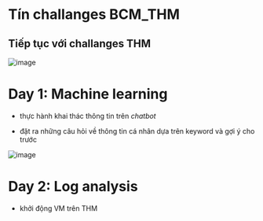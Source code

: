 # Tín challanges BCM_THM
  ## Tiếp tục với challanges THM 

![image](https://github.com/j10nelop/ehc_challenge/assets/152776722/9b0fafa7-5ed8-4335-96ac-682d336e7a38)

# Day 1: Machine learning 

- thực hành khai thác thông tin trên *chatbot*

- đặt ra những câu hỏi về thông tin cá nhân dựa trên keyword và gợi ý cho trước 

![image](https://github.com/j10nelop/ehc_challenge/assets/152776722/0dabd949-a0ed-44f8-bdc1-e3a6a5a11d7d)

# Day 2: Log analysis

- khởi động VM trên THM



  






